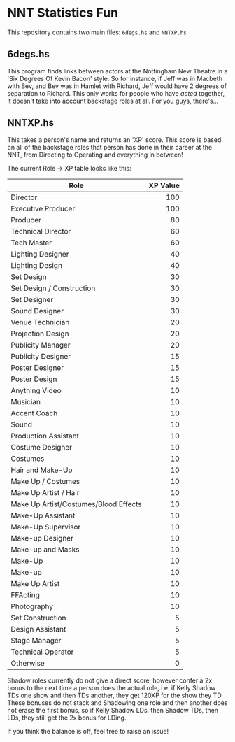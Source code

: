 # NNT Statistics Fun

This repository contains two main files: `6degs.hs` and `NNTXP.hs`

## 6degs.hs
This program finds links between actors at the Nottingham New Theatre in a 'Six Degrees Of Kevin Bacon' style.
So for instance, if Jeff was in Macbeth with Bev, and Bev was in Hamlet with Richard, Jeff would have 2 degrees of separation to Richard.
This only works for people who have *acted* together, it doesn't take into account backstage roles at all. For you guys, there's...

## NNTXP.hs
This takes a person's name and returns an 'XP' score.
This score is based on all of the backstage roles that person has done in their career at the NNT, from Directing to Operating and everything in between!

The current Role -> XP table looks like this:

| Role                                  | XP Value  |
|---------------------------------------|----------:|
| Director                              | 100       |
| Executive Producer                    | 100       |
| Producer                              | 80        |
| Technical Director                    | 60        |
| Tech Master                           | 60        |
| Lighting Designer                     | 40        |
| Lighting Design                       | 40        |
| Set Design                            | 30        |
| Set Design / Construction             | 30        |
| Set Designer                          | 30        |
| Sound Designer                        | 30        |
| Venue Technician                      | 20        |
| Projection Design                     | 20        |
| Publicity Manager                     | 20        |
| Publicity Designer                    | 15        |
| Poster Designer                       | 15        |
| Poster Design                         | 15        |
| Anything Video                        | 10        |
| Musician                              | 10        |
| Accent Coach                          | 10        |
| Sound                                 | 10        |
| Production Assistant                  | 10        |
| Costume Designer                      | 10        |
| Costumes                              | 10        |
| Hair and Make-Up                      | 10        |
| Make Up / Costumes                    | 10        |
| Make Up Artist / Hair                 | 10        |
| Make Up Artist/Costumes/Blood Effects | 10        |
| Make-Up Assistant                     | 10        |
| Make-Up Supervisor                    | 10        |
| Make-up Designer                      | 10        |
| Make-up and Masks                     | 10        |
| Make-Up                               | 10        |
| Make-up                               | 10        |
| Make Up Artist                        | 10        |
| FFActing                              | 10        |
| Photography                           | 10        |
| Set Construction                      | 5         |
| Design Assistant                      | 5         |
| Stage Manager                         | 5         |
| Technical Operator                    | 5         |
| Otherwise                             | 0         |

Shadow roles currently do not give a direct score, however confer a 2x bonus to the next time a person does the actual role, i.e. if Kelly Shadow TDs one show and then TDs another, they get 120XP for the show they TD.
These bonuses do not stack and Shadowing one role and then another does not erase the first bonus, so if Kelly Shadow LDs, then Shadow TDs, then LDs, they still get the 2x bonus for LDing.

If you think the balance is off, feel free to raise an issue!

